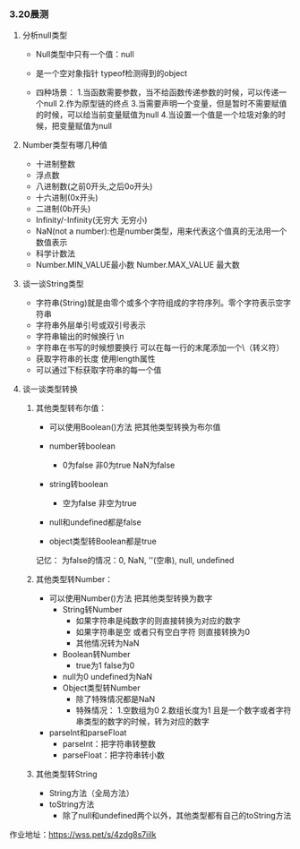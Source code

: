 ### 3.20晨测
1. 分析null类型
    - Null类型中只有一个值：null
    - 是一个空对象指针 typeof检测得到的object

    - 四种场景：
        1.当函数需要参数，当不给函数传递参数的时候，可以传递一个null
        2.作为原型链的终点
        3.当需要声明一个变量，但是暂时不需要赋值的时候，可以给当前变量赋值为null
        4.当设置一个值是一个垃圾对象的时候，把变量赋值为null

2. Number类型有哪几种值 
    - 十进制整数 
    - 浮点数
    - 八进制数(之前0开头,之后0o开头)
    - 十六进制(0x开头)
    - 二进制(0b开头)
    - Infinity/-Infinity(无穷大 无穷小)
    - NaN(not a number):也是number类型，用来代表这个值真的无法用一个数值表示
    - 科学计数法
    - Number.MIN_VALUE最小数 Number.MAX_VALUE 最大数

3. 谈一谈String类型
    - 字符串(String)就是由零个或多个字符组成的字符序列。零个字符表示空字符串
    - 字符串外层单引号或双引号表示
    - 字符串输出的时候换行  \n
    - 字符串在书写的时候想要换行 可以在每一行的末尾添加一个\（转义符）
    - 获取字符串的长度 使用length属性
    - 可以通过下标获取字符串的每一个值

4. 谈一谈类型转换
    1. 其他类型转布尔值：  
        - 可以使用Boolean()方法 把其他类型转换为布尔值
        - number转boolean
            - 0为false  非0为true  NaN为false

        - string转boolean
            - 空为false  非空为true

        - null和undefined都是false

        - object类型转Boolean都是true

        记忆：
            为false的情况：0, NaN, ''(空串), null, undefined
    2. 其他类型转Number：  
        - 可以使用Number()方法 把其他类型转换为数字
            - String转Number
                - 如果字符串是纯数字的则直接转换为对应的数字
                - 如果字符串是空 或者只有空白字符 则直接转换为0
                - 其他情况转为NaN
            - Boolean转Number
                - true为1  false为0
            - null为0  undefined为NaN
            - Object类型转Number
                - 除了特殊情况都是NaN
                - 特殊情况：
                    1.空数组为0
                    2.数组长度为1 且是一个数字或者字符串类型的数字的时候，转为对应的数字
        - parseInt和parseFloat
            - parseInt：把字符串转整数
            - parseFloat：把字符串转小数

    3. 其他类型转String
        - String方法（全局方法）
        - toString方法  
            - 除了null和undefined两个以外，其他类型都有自己的toString方法

作业地址：https://wss.pet/s/4zdg8s7iilk
